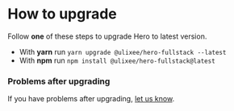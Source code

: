 # How to upgrade

Follow **one** of these steps to upgrade Hero to latest version.

- With **yarn** run `yarn upgrade @ulixee/hero-fullstack --latest`
- With **npm** run `npm install @ulixee/hero-fullstack@latest`

### Problems after upgrading
If you have problems after upgrading, [let us know](https://github.com/ulixee/ulixee/issues).

